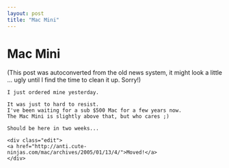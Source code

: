 ```yaml
---
layout: post
title: "Mac Mini"
---
```

<h1>Mac Mini</h1>
(This post was autoconverted from the old news system,
it might look a little ... ugly until I find the time
to clean it up.
Sorry!)

    I just ordered mine yesterday.
    
    It was just to hard to resist.
    I've been waiting for a sub $500 Mac for a few years now.
    The Mac Mini is slightly above that, but who cares ;)
    
    Should be here in two weeks...
    
    <div class="edit">
    <a href="http://anti.cute-ninjas.com/mac/archives/2005/01/13/4/">Moved!</a>
    </div>

